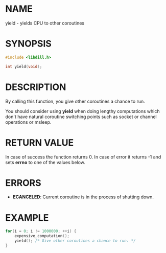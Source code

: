 # NAME

yield - yields CPU to other coroutines

# SYNOPSIS

```c
#include <libdill.h>

int yield(void);
```

# DESCRIPTION

By calling this function, you give other coroutines a chance to run.

You should consider using **yield** when doing lengthy computations which don't have natural coroutine switching points such as socket or channel operations or msleep.


# RETURN VALUE

In case of success the function returns 0. In case of error it returns -1 and sets **errno** to one of the values below.

# ERRORS

* **ECANCELED**: Current coroutine is in the process of shutting down.

# EXAMPLE

```c
for(i = 0; i != 1000000; ++i) {
    expensive_computation();
    yield(); /* Give other coroutines a chance to run. */
}
```
